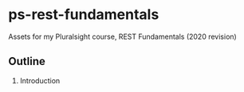 # ps-rest-fundamentals
Assets for my Pluralsight course, REST Fundamentals (2020 revision)

## Outline
1. Introduction

